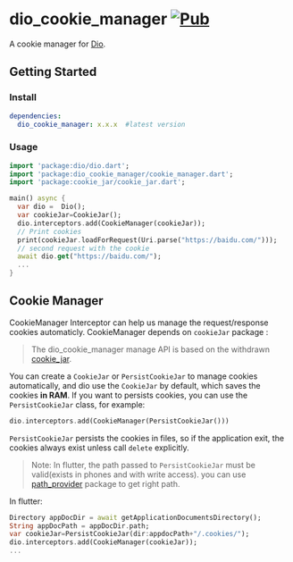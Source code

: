 # dio_cookie_manager [![Pub](https://img.shields.io/pub/v/dio_cookie_manager.svg?style=flat-square)](https://pub.dartlang.org/packages/dio_cookie_manager)

A  cookie manager for [Dio](https://github.com/flutterchina/dio). 

## Getting Started

### Install

```yaml
dependencies:
  dio_cookie_manager: x.x.x  #latest version
```

### Usage

```dart
import 'package:dio/dio.dart';
import 'package:dio_cookie_manager/cookie_manager.dart';
import 'package:cookie_jar/cookie_jar.dart';

main() async {
  var dio =  Dio();
  var cookieJar=CookieJar();
  dio.interceptors.add(CookieManager(cookieJar));
  // Print cookies
  print(cookieJar.loadForRequest(Uri.parse("https://baidu.com/")));
  // second request with the cookie
  await dio.get("https://baidu.com/");
  ... 
}
```

## Cookie Manager

CookieManager Interceptor can help us manage the request/response cookies automaticly. CookieManager depends on `cookieJar` package :

> The dio_cookie_manager  manage API is based on the withdrawn [cookie_jar](https://github.com/flutterchina/cookie_jar).

You can create a `CookieJar` or `PersistCookieJar` to manage cookies automatically, and dio use the `CookieJar` by default, which saves the cookies **in RAM**. If you want to persists cookies, you can use the `PersistCookieJar` class, for example:

```dart
dio.interceptors.add(CookieManager(PersistCookieJar()))
```

`PersistCookieJar` persists the cookies in files, so if the application exit, the cookies always exist unless call `delete` explicitly.

> Note: In flutter, the path passed to `PersistCookieJar` must be valid(exists in phones and with write access). you can use [path_provider](https://pub.dartlang.org/packages/path_provider) package to get right path.

In flutter: 

```dart
Directory appDocDir = await getApplicationDocumentsDirectory();
String appDocPath = appDocDir.path;
var cookieJar=PersistCookieJar(dir:appdocPath+"/.cookies/");
dio.interceptors.add(CookieManager(cookieJar));
...
```